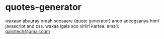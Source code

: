 # quotes-generator
waxaan abuuray oraah soosaare (quote generator) anoo adeegsanya html javascript and css. waxaa igala soo xiriiri kartaa: email: qalintech@gmail.com
